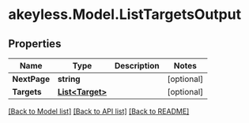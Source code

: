# akeyless.Model.ListTargetsOutput

## Properties

Name | Type | Description | Notes
------------ | ------------- | ------------- | -------------
**NextPage** | **string** |  | [optional] 
**Targets** | [**List&lt;Target&gt;**](Target.md) |  | [optional] 

[[Back to Model list]](../README.md#documentation-for-models) [[Back to API list]](../README.md#documentation-for-api-endpoints) [[Back to README]](../README.md)

